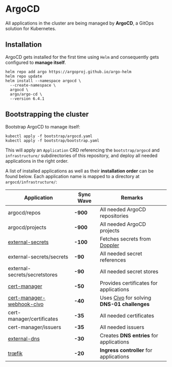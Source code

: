 # ArgoCD

All applications in the cluster are being managed by
**ArgoCD**, a GitOps solution for Kubernetes.

## Installation

ArgoCD gets installed for the first time using `Helm`
and consequently gets configured to **manage itself**.

```console
helm repo add argo https://argoproj.github.io/argo-helm
helm repo update
helm install --namespace argocd \
  --create-namespace \
  argocd \
  argo/argo-cd \
  --version 6.4.1
```

## Bootstrapping the cluster

Bootstrap ArgoCD to manage itself:

```console
kubectl apply -f bootstrap/argocd.yaml
kubectl apply -f bootstrap/bootstrap.yaml
```

This will apply an `Application` CRD referencing the `bootstrap/argocd` and `infrastructure/`
subdirectories of this repository, and deploy all needed applications in the right
order.

A list of installed applications as well as their **installation
order** can be found below. Each application name is mapped to
a directory at `argocd/infrastructure/`:

| Application | Sync Wave | Remarks |
|-------------|-----------|---------|
|argocd/repos|**-900**|All needed ArgoCD repositories|
|argocd/projects|**-900**|All needed ArgoCD projects|
|[external-secrets](https://external-secrets.io)|**-100**|Fetches secrets from [Doppler](https://doppler.com)|
|external-secrets/secrets|**-90**|All needed secret references|
|external-secrets/secretstores|**-90**|All needed secret stores|
|[cert-manager](https://cert-manager.io)|**-50**|Provides certificates for applications|
|[cert-manager-webhook-civo](https://github.com/okteto/cert-manager-webhook-civo)|**-40**|Uses [Civo](https://civo.com) for solving **DNS-01 challenges**|
|cert-manager/certificates|**-35**|All needed certificates|
|cert-manager/issuers|**-35**|All needed issuers|
|[external-dns](https://kubernetes-sigs.github.io/external-dns/v0.14.0/)|**-30**|Creates **DNS entries** for applications|
|[trœfik](https://traefik.io)|**-20**|**Ingress controller** for applications|

